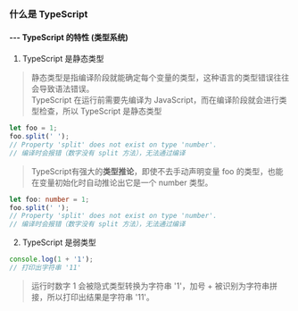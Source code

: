 ### 什么是 TypeScript
#### --- TypeScript 的特性 (类型系统)
1. TypeScript 是静态类型
> 静态类型是指编译阶段就能确定每个变量的类型，这种语言的类型错误往往会导致语法错误。\
> TypeScript 在运行前需要先编译为 JavaScript，而在编译阶段就会进行类型检查，所以 TypeScript 是静态类型
```typescript
let foo = 1;
foo.split(' ');
// Property 'split' does not exist on type 'number'.
// 编译时会报错（数字没有 split 方法），无法通过编译
```
> TypeScript有强大的**类型推论**，即使不去手动声明变量 foo 的类型，也能在变量初始化时自动推论出它是一个 number 类型。
```typescript
let foo: number = 1;
foo.split(' ');
// Property 'split' does not exist on type 'number'.
// 编译时会报错（数字没有 split 方法），无法通过编译
```
2. TypeScript 是弱类型
```typescript
console.log(1 + '1');
// 打印出字符串 '11'
```
> 运行时数字 1 会被隐式类型转换为字符串 '1'，加号 + 被识别为字符串拼接，所以打印出结果是字符串 '11'。

